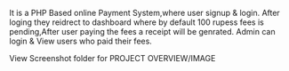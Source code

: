 It is a PHP Based online Payment System,where user signup & login. After loging they reidrect to dashboard where by default 100 rupess fees is pending,After user paying the fees a receipt will be genrated. 
Admin can login & View users who paid their fees.

View Screenshot folder for PROJECT OVERVIEW/IMAGE

